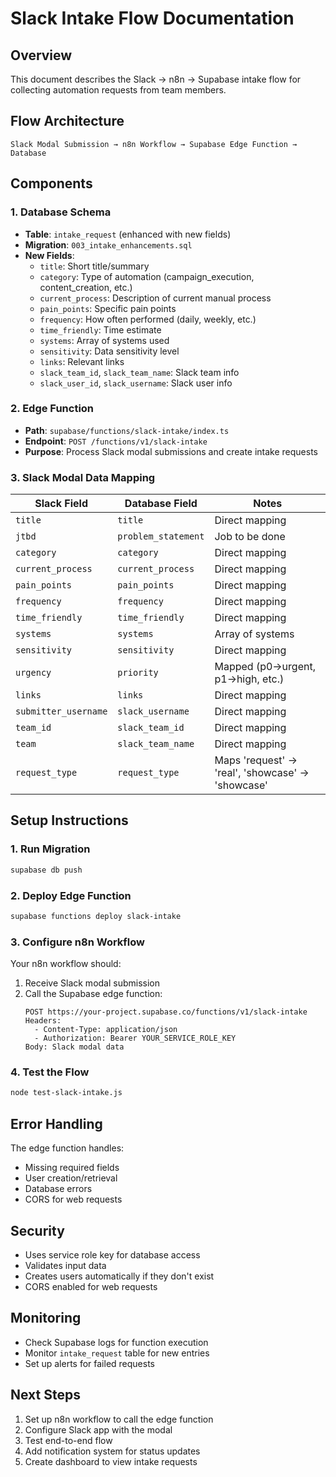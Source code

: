 # Slack Intake Flow Documentation

## Overview
This document describes the Slack → n8n → Supabase intake flow for collecting automation requests from team members.

## Flow Architecture

```
Slack Modal Submission → n8n Workflow → Supabase Edge Function → Database
```

## Components

### 1. Database Schema
- **Table**: `intake_request` (enhanced with new fields)
- **Migration**: `003_intake_enhancements.sql`
- **New Fields**:
  - `title`: Short title/summary
  - `category`: Type of automation (campaign_execution, content_creation, etc.)
  - `current_process`: Description of current manual process
  - `pain_points`: Specific pain points
  - `frequency`: How often performed (daily, weekly, etc.)
  - `time_friendly`: Time estimate
  - `systems`: Array of systems used
  - `sensitivity`: Data sensitivity level
  - `links`: Relevant links
  - `slack_team_id`, `slack_team_name`: Slack team info
  - `slack_user_id`, `slack_username`: Slack user info

### 2. Edge Function
- **Path**: `supabase/functions/slack-intake/index.ts`
- **Endpoint**: `POST /functions/v1/slack-intake`
- **Purpose**: Process Slack modal submissions and create intake requests

### 3. Slack Modal Data Mapping

| Slack Field | Database Field | Notes |
|-------------|----------------|-------|
| `title` | `title` | Direct mapping |
| `jtbd` | `problem_statement` | Job to be done |
| `category` | `category` | Direct mapping |
| `current_process` | `current_process` | Direct mapping |
| `pain_points` | `pain_points` | Direct mapping |
| `frequency` | `frequency` | Direct mapping |
| `time_friendly` | `time_friendly` | Direct mapping |
| `systems` | `systems` | Array of systems |
| `sensitivity` | `sensitivity` | Direct mapping |
| `urgency` | `priority` | Mapped (p0→urgent, p1→high, etc.) |
| `links` | `links` | Direct mapping |
| `submitter_username` | `slack_username` | Direct mapping |
| `team_id` | `slack_team_id` | Direct mapping |
| `team` | `slack_team_name` | Direct mapping |
| `request_type` | `request_type` | Maps 'request' → 'real', 'showcase' → 'showcase' |

## Setup Instructions

### 1. Run Migration
```bash
supabase db push
```

### 2. Deploy Edge Function
```bash
supabase functions deploy slack-intake
```

### 3. Configure n8n Workflow
Your n8n workflow should:
1. Receive Slack modal submission
2. Call the Supabase edge function:
   ```
   POST https://your-project.supabase.co/functions/v1/slack-intake
   Headers:
     - Content-Type: application/json
     - Authorization: Bearer YOUR_SERVICE_ROLE_KEY
   Body: Slack modal data
   ```

### 4. Test the Flow
```bash
node test-slack-intake.js
```

## Error Handling

The edge function handles:
- Missing required fields
- User creation/retrieval
- Database errors
- CORS for web requests

## Security

- Uses service role key for database access
- Validates input data
- Creates users automatically if they don't exist
- CORS enabled for web requests

## Monitoring

- Check Supabase logs for function execution
- Monitor `intake_request` table for new entries
- Set up alerts for failed requests

## Next Steps

1. Set up n8n workflow to call the edge function
2. Configure Slack app with the modal
3. Test end-to-end flow
4. Add notification system for status updates
5. Create dashboard to view intake requests
